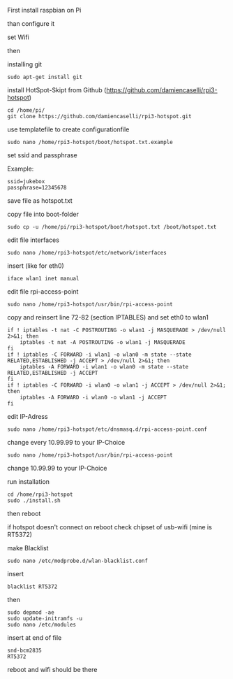 First install raspbian on Pi

than configure it

set Wifi

then

installing git

    sudo apt-get install git

install HotSpot-Skipt from Github (https://github.com/damiencaselli/rpi3-hotspot)

    cd /home/pi/
    git clone https://github.com/damiencaselli/rpi3-hotspot.git

use templatefile to create configurationfile

    sudo nano /home/rpi3-hotspot/boot/hotspot.txt.example
    
set ssid and passphrase

Example:

    ssid=jukebox
    passphrase=12345678

save file as hotspot.txt 

copy file into boot-folder

    sudo cp -u /home/pi/rpi3-hotspot/boot/hotspot.txt /boot/hotspot.txt

edit file interfaces

    sudo nano /home/rpi3-hotspot/etc/network/interfaces
    
insert (like for eth0)

    iface wlan1 inet manual

edit file rpi-access-point

    sudo nano /home/rpi3-hotspot/usr/bin/rpi-access-point

copy and reinsert line 72-82 (section IPTABLES) and set eth0 to wlan1

    if ! iptables -t nat -C POSTROUTING -o wlan1 -j MASQUERADE > /dev/null 2>&1; then
        iptables -t nat -A POSTROUTING -o wlan1 -j MASQUERADE
    fi
    if ! iptables -C FORWARD -i wlan1 -o wlan0 -m state --state RELATED,ESTABLISHED -j ACCEPT > /dev/null 2>&1; then
        iptables -A FORWARD -i wlan1 -o wlan0 -m state --state RELATED,ESTABLISHED -j ACCEPT
    fi
    if ! iptables -C FORWARD -i wlan0 -o wlan1 -j ACCEPT > /dev/null 2>&1; then
        iptables -A FORWARD -i wlan0 -o wlan1 -j ACCEPT
    fi

edit IP-Adress

    sudo nano /home/rpi3-hotspot/etc/dnsmasq.d/rpi-access-point.conf

change every 10.99.99 to your IP-Choice

    sudo nano /home/rpi3-hotspot/usr/bin/rpi-access-point

change 10.99.99 to your IP-Choice

run installation

    cd /home/rpi3-hotspot
    sudo ./install.sh
    
then reboot

if hotspot doesn't connect on reboot check chipset of usb-wifi (mine is RT5372)

make Blacklist

    sudo nano /etc/modprobe.d/wlan-blacklist.conf
    
insert

    blacklist RT5372
    
then

    sudo depmod -ae
    sudo update-initramfs -u
    sudo nano /etc/modules
    
    
 insert at end of file
 
    snd-bcm2835
    RT5372
    
reboot and wifi should be there
